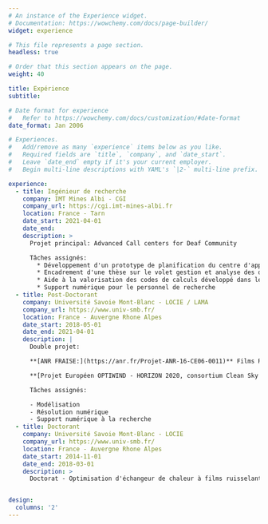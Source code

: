 ```yaml
---
# An instance of the Experience widget.
# Documentation: https://wowchemy.com/docs/page-builder/
widget: experience

# This file represents a page section.
headless: true

# Order that this section appears on the page.
weight: 40

title: Expérience
subtitle:

# Date format for experience
#   Refer to https://wowchemy.com/docs/customization/#date-format
date_format: Jan 2006

# Experiences.
#   Add/remove as many `experience` items below as you like.
#   Required fields are `title`, `company`, and `date_start`.
#   Leave `date_end` empty if it's your current employer.
#   Begin multi-line descriptions with YAML's `|2-` multi-line prefix.

experience:
  - title: Ingénieur de recherche
    company: IMT Mines Albi - CGI
    company_url: https://cgi.imt-mines-albi.fr
    location: France - Tarn
    date_start: 2021-04-01
    date_end:
    description: >
      Projet principal: Advanced Call centers for Deaf Community

      Tâches assignés:
        * Développement d'un prototype de planification du centre d'appel Elioz / Ivès
        * Encadrement d'une thèse sur le volet gestion et analyse des données
        * Aide à la valorisation des codes de calculs développé dans le cadre du projet
        * Support numérique pour le personnel de recherche
  - title: Post-Doctorant
    company: Université Savoie Mont-Blanc - LOCIE / LAMA
    company_url: https://www.univ-smb.fr/
    location: France - Auvergne Rhone Alpes
    date_start: 2018-05-01
    date_end: 2021-04-01
    description: |
      Double projet:

      **[ANR FRAISE:](https://anr.fr/Projet-ANR-16-CE06-0011)** Films Ruisselants Absorbants à Instabilités de Surface : Exploration

      **[Projet Européen OPTIWIND - HORIZON 2020, consortium Clean Sky 2:](https://cordis.europa.eu/project/id/785300/fr)** Optimized cockpit windshield for large diameter business aircraft

      Tâches assignés:

      - Modélisation
      - Résolution numérique
      - Support numérique à la recherche
  - title: Doctorant
    company: Université Savoie Mont-Blanc - LOCIE
    company_url: https://www.univ-smb.fr/
    location: France - Auvergne Rhone Alpes
    date_start: 2014-11-01
    date_end: 2018-03-01
    description: >
      Doctorat - Optimisation d'échangeur de chaleur à films ruisselants.


design:
  columns: '2'
---
```


